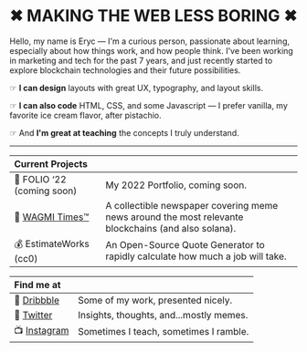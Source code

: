 # ✖︎ MAKING THE WEB LESS BORING ✖︎

Hello, my name is Eryc — I'm a curious person, passionate about learning, especially about how things work, and how people think. I've been working in marketing and tech for the past 7 years, and just recently started to explore blockchain technologies and their future possibilities.

☞ **I can design** layouts with great UX, typography, and layout skills. 

☞ **I can also code** HTML, CSS, and some Javascript — I prefer vanilla, my favorite ice cream flavor, after pistachio. 

☞ And **I'm great at teaching** the concepts I truly understand.

---

| Current Projects |      |
|:----|:----|
|📼 FOLIO ‘22 (coming soon) | My 2022 Portfolio, coming soon. |
|📰 [WAGMI Times™](http://mirror.xyz/wagmitimes.eth) | A collectible newspaper covering meme news around the most relevante blockchains (and also solana).|
|💰 EstimateWorks (cc0) | An Open-Source Quote Generator to rapidly calculate how much a job will take.|

| Find me at |     |
|:----|:----|
💾 [Dribbble](https://dribbble.com/pixelsbyeryc) | Some of my work, presented nicely.
💬 [Twitter](https://twitter.com/pixelsbyeryc) | Insights, thoughts, and...mostly memes.
📺 [Instagram](https://instagram.com/pixelsbyeryc) | Sometimes I teach, sometimes I ramble.
